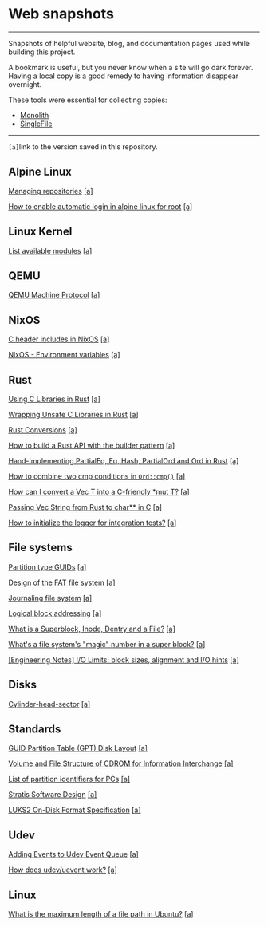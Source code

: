 # Web snapshots

----

Snapshots of helpful website, blog, and documentation pages used while building
this project.

A bookmark is useful, but you never know when a site will go dark forever.
Having a local copy is a good remedy to having information disappear overnight.

These tools were essential for collecting copies:

- [Monolith](https://github.com/Y2Z/monolith)
- [SingleFile](https://addons.mozilla.org/en-US/firefox/addon/single-file/)

----

`[a]`link to the version saved in this repository.

## Alpine Linux

[Managing repositories][1] [[a]][2]

[How to enable automatic login in alpine linux for root][3] [[a]][4]

## Linux Kernel

[List available modules][5] [[a]][6]

## QEMU

[QEMU Machine Protocol][7] [[a]][8]

## NixOS

[C header includes in NixOS][9] [[a]][10]

[NixOS - Environment variables][11] [[a]][12]

## Rust

[Using C Libraries in Rust][13] [[a]][14]

[Wrapping Unsafe C Libraries in Rust][15] [[a]][16]

[Rust Conversions][37] [[a]][38]

[How to build a Rust API with the builder pattern][39] [[a]][40]

[Hand-Implementing PartialEq, Eq, Hash, PartialOrd and Ord in Rust][41] [[a]][42]

[How to combine two cmp conditions in `Ord::cmp()`][43] [[a]][44]

[How can I convert a Vec T into a C-friendly *mut T?][49] [[a]][50]

[Passing Vec String from Rust to char** in C][51] [[a]][52]

[How to initialize the logger for integration tests?][53] [[a]][54]

## File systems

[Partition type GUIDs][17] [[a]][18]

[Design of the FAT file system][19] [[a]][20]

[Journaling file system][21] [[a]][22]

[Logical block addressing][23] [[a]][24]

[What is a Superblock, Inode, Dentry and a File?][45] [[a]][46]

[What's a file system's "magic" number in a super block?][47] [[a]][48]

[[Engineering Notes] I/O Limits: block sizes, alignment and I/O hints][55] [[a]][56]

## Disks

[Cylinder-head-sector][25] [[a]][26]

## Standards

[GUID Partition Table (GPT) Disk Layout][27] [[a]][28]

[Volume and File Structure of CDROM for Information Interchange][29] [[a]][30]

[List of partition identifiers for PCs][31] [[a]][32]

[Stratis Software Design][33] [[a]][34]

[LUKS2 On-Disk Format Specification][35] [[a]][36]

## Udev

[Adding Events to Udev Event Queue][57] [[a]][58]

[How does udev/uevent work?][59] [[a]][60]

## Linux

[What is the maximum length of a file path in Ubuntu?][61] [[a]][62]

[1]: https://wiki.alpinelinux.org/wiki/Repositories#Managing_repositories
[2]: alpine-linux/managing-repositories.html
[3]: https://unix.stackexchange.com/questions/751105/how-to-enable-automatic-login-in-alpine-linux-for-root
[4]: alpine-linux/automatic-login-in-alpine-linux-for-root.html
[5]: https://wiki.gentoo.org/wiki/Kernel_Modules#List_available_modules
[6]: linux-kernel/kernel-modules.html
[7]: https://wiki.qemu.org/Documentation/QMP#By_hand
[8]: qemu/qemu-machine-protocol.html
[9]: https://discourse.nixos.org/t/c-header-includes-in-nixos/17410
[10]: nixos/c-header-includes.html
[11]: https://nixos.wiki/wiki/Environment_variables
[12]: nixos/environment-variables.html
[13]: https://medium.com/dwelo-r-d/using-c-libraries-in-rust-13961948c72a
[14]: rust/using-c-libraries-in-rust.html
[15]: https://medium.com/dwelo-r-d/wrapping-unsafe-c-libraries-in-rust-d75aeb283c65
[16]: rust/wrapping-unsafe-c-libraries.html
[17]: https://en.wikipedia.org/wiki/GUID_Partition_Table#Partition_type_GUIDs
[18]: fs/GPT-partition-type-guid.html
[19]: https://en.wikipedia.org/wiki/Design_of_the_FAT_file_system#Boot_Sector
[20]: fs/design-of-the-fat-file-system.html
[21]: https://en.wikipedia.org/wiki/Journaling_file_system
[22]: web-snapshots/fs/journaling-file-system.html
[23]: https://en.wikipedia.org/wiki/Logical_block_addressing
[24]: web-snapshots/fs/logical-block-addressing.html
[25]: https://en.wikipedia.org/wiki/Cylinder-head-sector
[26]: disk/cylinder-head-sector-addressing.html
[27]: https://uefi.org/specs/UEFI/2.10/05_GUID_Partition_Table_Format.html
[28]: standards/GPT-MBR-partition-table-format.html
[29]: https://ecma-international.org/wp-content/uploads/ECMA-119_3rd_edition_december_2017.pdf
[30]: standards/ISO9660-ECMA-119-3rd-edition-december-2017.pdf
[31]: https://www.win.tue.nl/~aeb/partitions/partition_types-1.html
[32]: web-snapshots/standards/MBR-partition-types-list-of-partition-identifiers.html
[33]: https://stratis-storage.github.io/StratisSoftwareDesign.pdf
[34]: web-snapshots/standards/StratisSoftwareDesign.pdf
[35]: https://fossies.org/linux/cryptsetup/docs/on-disk-format-luks2.pdf
[36]: web-snapshots/standards/on-disk-format-luks2.pdf
[37]: https://nicholasbishop.github.io/rust-conversions/
[38]: rust/rust-conversions.html
[39]: https://blog.logrocket.com/build-rust-api-builder-pattern/
[40]: rust/build-a-rust-api-with-the-builder-pattern.html
[41]: https://www.philipdaniels.com/blog/2019/rust-equality-and-ordering/
[42]: rust/rust-equality-and-ordering.html
[43]: https://stackoverflow.com/questions/67335967/how-to-combine-two-cmp-conditions-in-ordcmp
[44]: rust/how-to-combine-two-orderings.html
[45]: https://unix.stackexchange.com/questions/4402/what-is-a-superblock-inode-dentry-and-a-file
[46]: filesystems/what-is-a-superblock.html
[47]: https://superuser.com/questions/239088/whats-a-file-systems-magic-number-in-a-super-block
[48]: filesystems/what-is-a-filesystem-s-magic-number.html
[49]: https://stackoverflow.com/questions/28758246/how-can-i-convert-a-vect-into-a-c-friendly-mut-t
[50]: rust/convert-vec-T-into-C-friendly-mut-T.html
[51]: https://stackoverflow.com/questions/42717473/passing-vecstring-from-rust-to-char-in-c
[52]: rust/passing-vec-string-to-array-of-char-array-in-c.html
[53]: https://stackoverflow.com/questions/30177845/how-to-initialize-the-logger-for-integration-tests
[54]: rust/initialize-logger-for-integration-tests.html
[55]: https://access.redhat.com/articles/3911611
[56]: filesystems/io-limits-block-sizes-alignment-and-io-hints.html
[57]: https://unix.stackexchange.com/questions/493803/adding-events-to-udev-event-queue
[58]: udev/adding-events-to-udev-event-queue.html
[59]: https://unix.stackexchange.com/questions/550037/how-does-udev-uevent-work
[60]: udev/how-does-udev-uevent-work.html
[61]: https://askubuntu.com/questions/859945/what-is-the-maximum-length-of-a-file-path-in-ubuntu
[62]: linux/maximum-length-of-a-file-path.html
